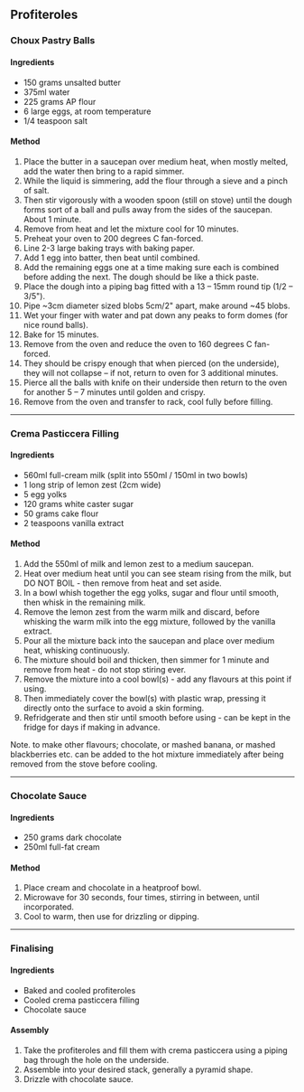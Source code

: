 ## Profiteroles

### Choux Pastry Balls

#### Ingredients

* 150 grams unsalted butter
* 375ml water
* 225 grams AP flour
* 6 large eggs, at room temperature
* 1/4 teaspoon salt

#### Method

1. Place the butter in a saucepan over medium heat, when mostly melted, add the water then bring to a rapid simmer.
1. While the liquid is simmering, add the flour through a sieve and a pinch of salt.
1. Then stir vigorously with a wooden spoon (still on stove) until the dough forms sort of a ball and pulls away from the sides of the saucepan. About 1 minute.
1. Remove from heat and let the mixture cool for 10 minutes.
1. Preheat your oven to 200 degrees C fan-forced.
1. Line 2-3 large baking trays with baking paper.
1. Add 1 egg into batter, then beat until combined.
1. Add the remaining eggs one at a time making sure each is combined before adding the next. The dough should be like a thick paste.
1. Place the dough into a piping bag fitted with a 13 – 15mm round tip (1/2 – 3/5").
1. Pipe ~3cm diameter sized blobs 5cm/2" apart, make around ~45 blobs.
1. Wet your finger with water and pat down any peaks to form domes (for nice round balls).
1. Bake for 15 minutes.
1. Remove from the oven and reduce the oven to 160 degrees C fan-forced.
1. They should be crispy enough that when pierced (on the underside), they will not collapse – if not, return to oven for 3 additional minutes.
1. Pierce all the balls with knife on their underside then return to the oven for another 5 – 7 minutes until golden and crispy.
1. Remove from the oven and transfer to rack, cool fully before filling.


---

### Crema Pasticcera Filling

#### Ingredients

* 560ml full-cream milk (split into 550ml / 150ml in two bowls)
* 1 long strip of lemon zest (2cm wide)
* 5 egg yolks
* 120 grams white caster sugar
* 50 grams cake flour
* 2 teaspoons vanilla extract

#### Method

1. Add the 550ml of milk and lemon zest to a medium saucepan.
1. Heat over medium heat until you can see steam rising from the milk, but DO NOT BOIL - then remove from heat and set aside.
1. In a bowl whish together the egg yolks, sugar and flour until smooth, then whisk in the remaining milk.
1. Remove the lemon zest from the warm milk and discard, before whisking the warm milk into the egg mixture, followed by the vanilla extract.
1. Pour all the mixture back into the saucepan and place over medium heat, whisking continuously. 
1. The mixture should boil and thicken, then simmer for 1 minute and remove from heat - do not stop stiring ever.
1. Remove the mixture into a cool bowl(s) - add any flavours at this point if using.
1. Then immediately cover the bowl(s) with plastic wrap, pressing it directly onto the surface to avoid a skin forming.
1. Refridgerate and then stir until smooth before using - can be kept in the fridge for days if making in advance.

Note. to make other flavours; chocolate, or mashed banana, or mashed blackberries etc. can be added to the hot mixture immediately after being removed from the stove before cooling.


---

### Chocolate Sauce

#### Ingredients

* 250 grams dark chocolate
* 250ml full-fat cream

#### Method

1. Place cream and chocolate in a heatproof bowl.
1. Microwave for 30 seconds, four times, stirring in between, until incorporated.
1. Cool to warm, then use for drizzling or dipping.


---

### Finalising

#### Ingredients

* Baked and cooled profiteroles
* Cooled crema pasticcera filling
* Chocolate sauce

#### Assembly

1. Take the profiteroles and fill them with crema pasticcera using a piping bag through the hole on the underside.
1. Assemble into your desired stack, generally a pyramid shape.
1. Drizzle with chocolate sauce.
